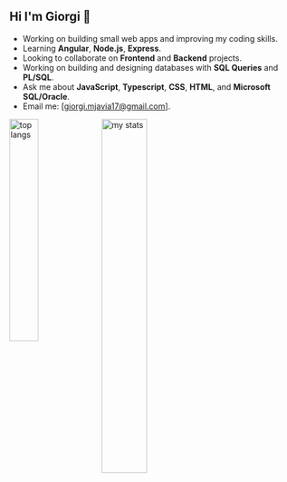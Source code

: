 ## Hi I'm Giorgi 👋

-  Working on building small web apps and improving my coding skills.
-  Learning **Angular**, **Node.js**, **Express**.
-  Looking to collaborate on **Frontend** and **Backend** projects.
-  Working on building and designing databases with **SQL Queries** and **PL/SQL**.
-  Ask me about **JavaScript**, **Typescript**, **CSS**, **HTML**, and **Microsoft SQL/Oracle**.
-  Email me: [giorgi.mjavia17@gmail.com].
  
<img alt="top langs" align="left" width="31.7%" src="https://github-readme-stats.vercel.app/api/top-langs/?username=giorgimjavia&layout=compact" />

<img alt="my stats" align="left" width="40%" src="https://github-readme-stats.vercel.app/api?username=giorgimjavia" />

